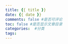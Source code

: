```yaml
---
title: {{ title }}
date: {{ date }}
comments: false #是否可评论
toc: false #是否显示文章目录
categories:  #分类
tags:
---
```

